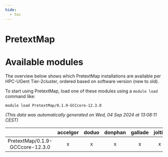 ```yaml
---
hide:
  - toc
---
```


PretextMap
==========

# Available modules


The overview below shows which PretextMap installations are available per HPC-UGent Tier-2cluster, ordered based on software version (new to old).

To start using PretextMap, load one of these modules using a `module load` command like:

```shell
module load PretextMap/0.1.9-GCCcore-12.3.0
```

*(This data was automatically generated on Wed, 04 Sep 2024 at 13:08:11 CEST)*  

| |accelgor|doduo|donphan|gallade|joltik|shinx|skitty|
| :---: | :---: | :---: | :---: | :---: | :---: | :---: | :---: |
|PretextMap/0.1.9-GCCcore-12.3.0|x|x|x|x|x|x|x|
